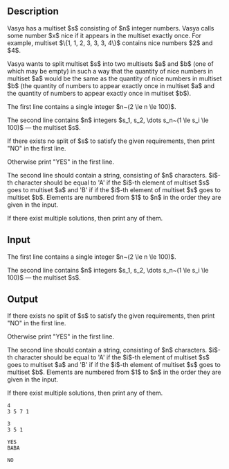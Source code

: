 ## Description

<div><p>Vasya has a multiset $s$ consisting of $n$ integer numbers. Vasya calls some number $x$ nice if it appears in the multiset exactly once. For example, multiset $\{1, 1, 2, 3, 3, 3, 4\}$ contains nice numbers $2$ and $4$.</p><p>Vasya wants to split multiset $s$ into two multisets $a$ and $b$ <span class="tex-font-style-bf">(one of which may be empty)</span> in such a way that the quantity of nice numbers in multiset $a$ would be the same as the quantity of nice numbers in multiset $b$ (the quantity of numbers to appear exactly once in multiset $a$ and the quantity of numbers to appear exactly once in multiset $b$).</p></div><div class="input-specification"><p>The first line contains a single integer $n~(2 \le n \le 100)$.</p><p>The second line contains $n$ integers $s_1, s_2, \dots s_n~(1 \le s_i \le 100)$ — the multiset $s$.</p></div><div class="output-specification"><p>If there exists no split of $s$ to satisfy the given requirements, then print "<span class="tex-font-style-tt">NO</span>" in the first line.</p><p>Otherwise print "<span class="tex-font-style-tt">YES</span>" in the first line.</p><p>The second line should contain a string, consisting of $n$ characters. $i$-th character should be equal to '<span class="tex-font-style-tt">A</span>' if the $i$-th element of multiset $s$ goes to multiset $a$ and '<span class="tex-font-style-tt">B</span>' if if the $i$-th element of multiset $s$ goes to multiset $b$. <span class="tex-font-style-bf">Elements are numbered from $1$ to $n$ in the order they are given in the input.</span></p><p>If there exist multiple solutions, then print any of them.</p></div>

## Input

<p>The first line contains a single integer $n~(2 \le n \le 100)$.</p><p>The second line contains $n$ integers $s_1, s_2, \dots s_n~(1 \le s_i \le 100)$ — the multiset $s$.</p>

## Output

<p>If there exists no split of $s$ to satisfy the given requirements, then print "<span class="tex-font-style-tt">NO</span>" in the first line.</p><p>Otherwise print "<span class="tex-font-style-tt">YES</span>" in the first line.</p><p>The second line should contain a string, consisting of $n$ characters. $i$-th character should be equal to '<span class="tex-font-style-tt">A</span>' if the $i$-th element of multiset $s$ goes to multiset $a$ and '<span class="tex-font-style-tt">B</span>' if if the $i$-th element of multiset $s$ goes to multiset $b$. <span class="tex-font-style-bf">Elements are numbered from $1$ to $n$ in the order they are given in the input.</span></p><p>If there exist multiple solutions, then print any of them.</p>





```input1
4
3 5 7 1

```




```input2
3
3 5 1

```




```output1
YES
BABA

```




```output2
NO

```


